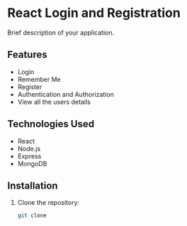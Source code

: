 # React Login and Registration

Brief description of your application.

## Features

- Login
- Remember Me
- Register
- Authentication and Authorization
- View all the users details

## Technologies Used

- React
- Node.js
- Express
- MongoDB

## Installation

1. Clone the repository:
   ```sh
   git clone 
